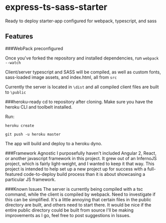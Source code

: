 # express-ts-sass-starter
Ready to deploy starter-app configured for webpack, typescript, and sass

## Features

###WebPack preconfigured

Once you've forked the repository and installed dependencies, run `webpack --watch`

Client/server typescript and SASS will be compiled, as well as custom fonts, sass-loaded image assets, and index.html, all from `src`

Currently the server is located in `\dist` and all compiled client files are built to `\public`

###heroku-ready
cd to repository after cloning. Make sure you have the heroku CLI and toolbelt installed. 

Run:

`heroku create`

`git push -u heroku master`

The app will build and deploy to a heroku dyno.


###Framework Agnostic
I purposefully haven't included Angular 2, React, or another javascript framework in this project. 
It grew out of an InfernoJS project, which is fairly light-weight, and I wanted to keep it that way.
This project is intended to help set up a new project up for success with a full-featured code-to-deploy build process than it is about showcasing a particular JS framework.

###Known Issues
The server is currently being compiled with a tsc command, while the client is compiled by webpack. Need to investigate if this can be simplified.
It's a little annoying that certain files in the public directory are built, and others need to start there. It would be nice if the entire public directory could be built from source
I'll be making improvements as I go, feel free to post suggestions in Issues.
